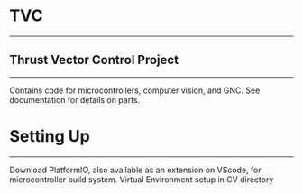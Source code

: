 # TVC 
---
## Thrust Vector Control Project 
---
Contains code for microcontrollers, computer vision, and GNC. 
See documentation for details on parts. 

# Setting Up 
---
Download PlatformIO, also available as an extension on VScode, for microcontroller build system. 
Virtual Environment setup in CV directory  
